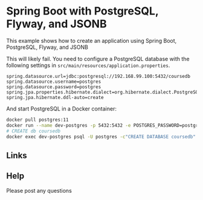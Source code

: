 # Spring Boot with PostgreSQL, Flyway, and JSONB

This example shows how to create an application using Spring Boot, PostgreSQL, Flyway, and JSONB


This will likely fail. You need to configure a PostgreSQL database with the following settings in `src/main/resources/application.properties`.

```properties
spring.datasource.url=jdbc:postgresql://192.168.99.100:5432/coursedb
spring.datasource.username=postgres
spring.datasource.password=postgres
spring.jpa.properties.hibernate.dialect=org.hibernate.dialect.PostgreSQLDialect
spring.jpa.hibernate.ddl-auto=create
```

And start PostgreSQL in a Docker container:

```bash
docker pull postgres:11
docker run --name dev-postgres -p 5432:5432 -e POSTGRES_PASSWORD=postgres -d postgres:11
# CREATE db coursedb
docker exec dev-postgres psql -U postgres -c"CREATE DATABASE coursedb" postgres
```

## Links


## Help

Please post any questions

